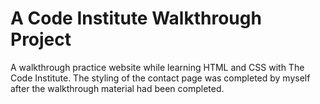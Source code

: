 # A Code Institute Walkthrough Project

A walkthrough practice website while learning HTML and CSS with The Code Institute.
The styling of the contact page was completed by myself after the walkthrough material had been completed.
